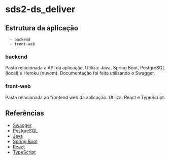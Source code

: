 # sds2-ds_deliver

## Estrutura da aplicação

```
  - backend
  - front-web
```

### backend
Pasta relacionada a API da aplicação. Utiliza: Java, Spring Boot, PostgreSQL (local) e Heroku (nuvem). Documentação foi feita utilizando o Swagger.

### front-web
Pasta relacionada ao frontend web da aplicação. Utiliza: React e TypeScript.

## Referências

- [Swagger](https://swagger.io/docs/)
- [PostgreSQL](https://www.postgresql.org/docs/)
- [Java](https://docs.oracle.com/en/java/)
- [Spring Boot](https://docs.spring.io/spring-boot/docs/current/reference/htmlsingle/)
- [React](https://pt-br.reactjs.org/docs/getting-started.html)
- [TypeScript](https://www.typescriptlang.org/docs/)
